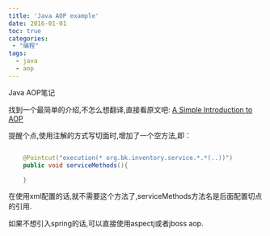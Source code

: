 ```yaml
---
title: 'Java AOP example'
date: 2016-01-01
toc: true
categories:
 - "编程"
tags: 
  - java
  - aop
--- 
```


Java AOP笔记

<!--more-->

找到一个最简单的介绍,不怎么想翻译,直接看原文吧:
[A Simple Introduction to AOP](https://www.javacodegeeks.com/2012/06/simple-introduction-to-aop.html)

提醒个点,使用注解的方式写切面时,增加了一个空方法,即：  
```java

    @Pointcut("execution(* org.bk.inventory.service.*.*(..))")
    public void serviceMethods(){

    }

```
在使用xml配置的话,就不需要这个方法了,serviceMethods方法名是后面配置切点的引用.

如果不想引入spring的话,可以直接使用aspectj或者jboss aop.
